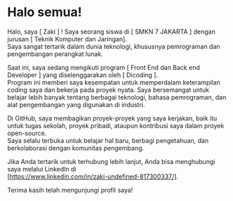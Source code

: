 # Halo semua! 

Halo, saya [ Zaki ] ! Saya seorang siswa di [ SMKN 7 JAKARTA ] dengan jurusan [ Teknik Komputer dan Jaringan]. <br> Saya sangat tertarik dalam dunia teknologi, khususnya pemrograman dan pengembangan perangkat lunak.

Saat ini, saya sedang mengikuti program [ Front End dan Back end Developer ] yang diselenggarakan oleh [ Dicoding ]. <br> Program ini memberi saya kesempatan untuk memperdalam keterampilan coding saya dan bekerja pada proyek nyata. Saya bersemangat untuk belajar lebih banyak tentang berbagai teknologi, bahasa pemrograman, dan alat pengembangan yang digunakan di industri.

Di GitHub, saya membagikan proyek-proyek yang saya kerjakan, baik itu untuk tugas sekolah, proyek pribadi, ataupun kontribusi saya dalam proyek open-source. <br> Saya selalu terbuka untuk belajar hal baru, berbagi pengetahuan, dan berkolaborasi dengan komunitas pengembang.

Jika Anda tertarik untuk terhubung lebih lanjut, Anda bisa menghubungi saya melalui LinkedIn di <br> [https://www.linkedin.com/in/zaki-undefined-817300337/].

Terima kasih telah mengunjungi profil saya!

